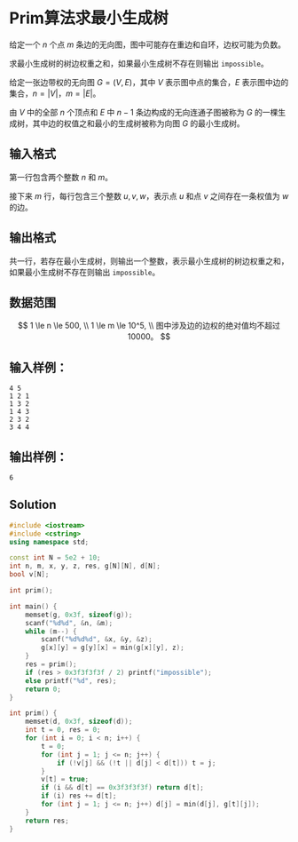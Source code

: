 # Prim算法求最小生成树

给定一个 $n$ 个点 $m$ 条边的无向图，图中可能存在重边和自环，边权可能为负数。

求最小生成树的树边权重之和，如果最小生成树不存在则输出 `impossible`。

给定一张边带权的无向图 $G=(V,E)$，其中 $V$ 表示图中点的集合，$E$ 表示图中边的集合，$n=|V|$，$m=|E|$。

由 $V$ 中的全部 $n$ 个顶点和 $E$ 中 $n−1$ 条边构成的无向连通子图被称为 $G$ 的一棵生成树，其中边的权值之和最小的生成树被称为向图 $G$ 的最小生成树。

## 输入格式

第一行包含两个整数 $n$ 和 $m$。

接下来 $m$ 行，每行包含三个整数 $u,v,w$，表示点 $u$ 和点 $v$ 之间存在一条权值为 $w$ 的边。

## 输出格式
共一行，若存在最小生成树，则输出一个整数，表示最小生成树的树边权重之和，如果最小生成树不存在则输出 `impossible`。

## 数据范围

$$
1 \le n \le 500, \\
1 \le m \le 10^5, \\
图中涉及边的边权的绝对值均不超过 10000。
$$

## 输入样例：

```text
4 5
1 2 1
1 3 2
1 4 3
2 3 2
3 4 4
```

## 输出样例：

```text
6
```

## Solution

```Cpp
#include <iostream>
#include <cstring>
using namespace std;

const int N = 5e2 + 10;
int n, m, x, y, z, res, g[N][N], d[N];
bool v[N];

int prim();

int main() {
    memset(g, 0x3f, sizeof(g));
    scanf("%d%d", &n, &m);
    while (m--) {
        scanf("%d%d%d", &x, &y, &z);
        g[x][y] = g[y][x] = min(g[x][y], z);
    }
    res = prim();
    if (res > 0x3f3f3f3f / 2) printf("impossible");
    else printf("%d", res);
    return 0;
}

int prim() {
    memset(d, 0x3f, sizeof(d));
    int t = 0, res = 0;
    for (int i = 0; i < n; i++) {
        t = 0;
        for (int j = 1; j <= n; j++) {
            if (!v[j] && (!t || d[j] < d[t])) t = j;
        }
        v[t] = true;
        if (i && d[t] == 0x3f3f3f3f) return d[t];
        if (i) res += d[t];
        for (int j = 1; j <= n; j++) d[j] = min(d[j], g[t][j]);
    }
    return res;
}
```
